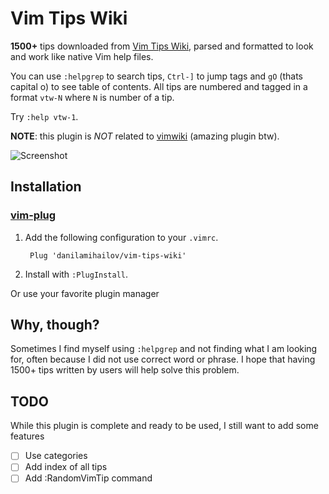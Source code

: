 # Vim Tips Wiki
**1500+** tips downloaded from [Vim Tips Wiki](https://vim.fandom.com/wiki/Vim_Tips_Wiki), parsed and formatted to look and work like native Vim help files. 

You can use `:helpgrep` to search tips, `Ctrl-]` to jump tags and `gO` (thats capital o) to see table of contents. All tips are numbered and tagged in a format `vtw-N` where `N` is number of a tip. 

Try `:help vtw-1`.

**NOTE**: this plugin is *NOT* related to [vimwiki](https://github.com/vimwiki/vimwiki) (amazing plugin btw).

![Screenshot](https://github.com/DanilaMihailov/vim-wiki-tips/blob/master/screenshots/preview.png?raw=true)

## Installation

### [vim-plug](https://github.com/junegunn/vim-plug)
1. Add the following configuration to your `.vimrc`.

        Plug 'danilamihailov/vim-tips-wiki'

2. Install with `:PlugInstall`.

Or use your favorite plugin manager

## Why, though?
Sometimes I find myself using `:helpgrep` and not finding what I am looking for, often because I did not use correct word or phrase. I hope that having 1500+ tips written by users will help solve this problem.

## TODO
While this plugin is complete and ready to be used, I still want to add some features

- [ ] Use categories
- [ ] Add index of all tips
- [ ] Add :RandomVimTip command
